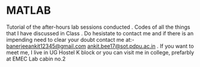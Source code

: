 # MATLAB
Tutorial of the after-hours lab sessions conducted
. Codes of all the things that I have discussed in Class 
. Do hesistate to contact me and if there is an impending need to clear your doubt contact me at:- banerjeeankit12345@gmail.com
                       ankit.bee17@sot.pdpu.ac.in
           . If you want to meet me, I live in UG Hostel K block or you can visit me in college, prefarbly at EMEC Lab cabin no.2
